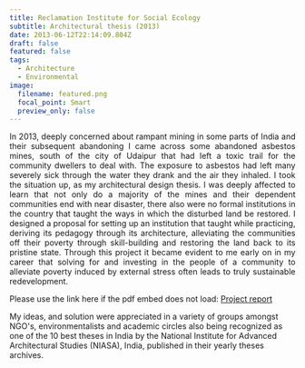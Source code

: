 ```yaml
---
title: Reclamation Institute for Social Ecology
subtitle: Architectural thesis (2013)
date: 2013-06-12T22:14:09.804Z
draft: false
featured: false
tags:
  - Architecture
  - Environmental
image:
  filename: featured.png
  focal_point: Smart
  preview_only: false
---
```

<div style="text-align: justify"> In 2013, deeply concerned about rampant mining in some parts of India and their subsequent abandoning I came across some abandoned asbestos mines, south of the city of Udaipur that had left a toxic trail for the community dwellers to deal with. The exposure to asbestos had left many severely sick through the water they drank and the air they inhaled. I took the situation up, as my architectural design thesis. I was deeply affected to learn that not only do a majority of the mines and their dependent communities end with near disaster, there also were no formal institutions in the country that taught the ways in which the disturbed land be restored. I designed a proposal for setting up an institution that taught while practicing, deriving its pedagogy through its architecture, alleviating the communities off their poverty through skill-building and restoring the land back to its pristine state. Through this project it became evident to me early on in my career that solving for and investing in the people of a community to alleviate poverty induced by external stress often leads to truly sustainable redevelopment.</div>

<object data="../../thesis report po.pdf" width="100%" height="800" type='application/pdf'></object>

Please use the link here if the pdf embed does not load:
[P﻿roject report](https://drive.google.com/file/d/1n05tRMavNmFHuoGruwhpfqdiSKGgYExG/view?usp=sharing)

My ideas, and solution were appreciated in a variety of groups amongst NGO's, environmentalists and academic circles also being recognized as one of the 10 best theses in India by the National Institute for Advanced Architectural Studies (NIASA), India, published in their yearly theses archives.

<object data="../../arch_thesis_small.pdf" width="100%" height="1200" type='application/pdf'></object>

